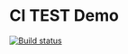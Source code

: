 # CI TEST Demo

[![Build status](https://ci.appveyor.com/api/projects/status/atbb8iyb0hm4ayv5?svg=true)](https://ci.appveyor.com/project/Surik95/clean-function)